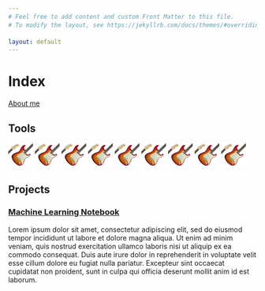 ```yaml
---
# Feel free to add content and custom Front Matter to this file.
# To modify the layout, see https://jekyllrb.com/docs/themes/#overriding-theme-defaults

layout: default
---
```


# Index

[About me](./about)

## Tools

<img alt="guitar" width="50" src="assets/img/strat.jpg" />
<img alt="guitar" width="50" src="assets/img/strat.jpg" />
<img alt="guitar" width="50" src="assets/img/strat.jpg" />
<img alt="guitar" width="50" src="assets/img/strat.jpg" />
<img alt="guitar" width="50" src="assets/img/strat.jpg" />
<img alt="guitar" width="50" src="assets/img/strat.jpg" />
<img alt="guitar" width="50" src="assets/img/strat.jpg" />
<img alt="guitar" width="50" src="assets/img/strat.jpg" />
<img alt="guitar" width="50" src="assets/img/strat.jpg" />

## Projects

### [Machine Learning Notebook](https://calvinfeng.gitbook.io/machine-learning-notebook/)

Lorem ipsum dolor sit amet, consectetur adipiscing elit, sed do eiusmod tempor incididunt ut labore
et dolore magna aliqua. Ut enim ad minim veniam, quis nostrud exercitation ullamco laboris nisi ut
aliquip ex ea commodo consequat. Duis aute irure dolor in reprehenderit in voluptate velit esse
cillum dolore eu fugiat nulla pariatur. Excepteur sint occaecat cupidatat non proident, sunt in
culpa qui officia deserunt mollit anim id est laborum.
